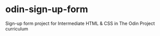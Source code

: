 # odin-sign-up-form
Sign-up form project for Intermediate HTML &amp; CSS in The Odin Project curriculum
